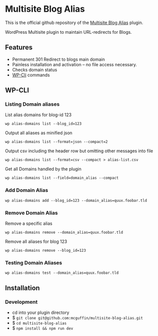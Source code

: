 Multisite Blog Alias
====================

This is the official github repository of the [Multisite Blog Alias](https://wordpress.org/plugins/multisite-blog-alias/) plugin.

WordPress Multisite plugin to maintain URL-redirects for Blogs.

Features
--------
 - Permanent 301 Redirect to blogs main domain
 - Painless installation and activation – no file access necessary.
 - Checks domain status
 - [WP-Cli](https://wp-cli.org/) commands

WP-CLI
------

### Listing Domain aliases

List alias domains for blog-id 123
```
wp alias-domains list --blog_id=123
```

Output all aliases as minified json
```
wp alias-domains list --format=json --compact=2
```

Output csv including the header row but omitting other messages into file
```
wp alias-domains list --format=csv --compact > alias-list.csv
```

Get all Domains handled by the plugin
```
wp alias-domains list --field=domain_alias --compact
```


### Add Domain Alias
```
wp alias-domains add --blog_id=123 --domain_alias=quux.foobar.tld
```

### Remove Domain Alias
Remove a specific alias
```
wp alias-domains remove --domain_alias=quux.foobar.tld
```

Remove all aliases for blog 123
```
wp alias-domains remove --blog_id=123
```

### Testing Domain Aliases
```
wp alias-domains test --domain_alias=quux.foobar.tld
```


Installation
------------

### Development
 - cd into your plugin directory
 - $ `git clone git@github.com:mcguffin/multisite-blog-alias.git`
 - $ `cd multisite-blog-alias`
 - $ `npm install && npm run dev`
